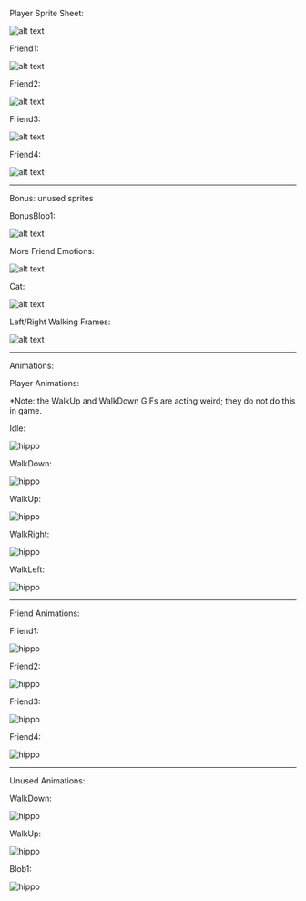 Player Sprite Sheet:

![alt text](https://media.discordapp.net/attachments/1345480857133121537/1345631393253822495/2025_03_01_13e_Kleki.png?ex=67c54064&is=67c3eee4&hm=5ac76494d5ae23e7a8212bf1a90f524c11c7ccdfa9b78a41bd495ba3b23ed831&=&format=webp&quality=lossless&width=571&height=561)


Friend1:

![alt text](https://media.discordapp.net/attachments/1345480857133121537/1345639239026606131/image.png?ex=67c547b3&is=67c3f633&hm=8baea49ba71edfc320d1c6f7e5d0c770b3dc2dc91876f455e4312422bff36838&=&format=webp&quality=lossless&width=1110&height=303)


Friend2:

![alt text](https://media.discordapp.net/attachments/1345480857133121537/1345640040201457775/image.png?ex=67c54872&is=67c3f6f2&hm=c2de5389169d4baae3191489609f7e66e22d04a6be4c1972dc4c14dd1ff047d7&=&format=webp&quality=lossless&width=1153&height=303)


Friend3:

![alt text](https://media.discordapp.net/attachments/1345480857133121537/1345640483740712982/image.png?ex=67c548dc&is=67c3f75c&hm=315929c7c785d26c19d0dfedf4645edf281db4a82aa43e036ac8d2a46673a94b&=&format=webp&quality=lossless&width=890&height=303)


Friend4:

![alt text](https://media.discordapp.net/attachments/1345480857133121537/1345641093709959188/image.png?ex=67c5496d&is=67c3f7ed&hm=2d1d95bd5b544122ced6a28dcdb636389e82e4d72eae2dfc3531cdb4e180d96f&=&format=webp&quality=lossless&width=1200&height=303)


------------------------------


Bonus: unused sprites


BonusBlob1:

![alt text](https://media.discordapp.net/attachments/1140401157966143662/1345678793926381683/2025_03_02_04m_Kleki.png?ex=67c56c89&is=67c41b09&hm=abe20319b34972054028f55fc8ab0113a2d7d04616b5fb275fdcdce6d4a32f5f&=&format=webp&quality=lossless&width=131&height=51)


More Friend Emotions:

![alt text](https://media.discordapp.net/attachments/1345480835536519188/1345548131735179435/image.png?ex=67c59b99&is=67c44a19&hm=998bc9969b8512c6d03aee68837922ce08d92271b0969b72ac18662806abcf39&=&format=webp&quality=lossless&width=1105&height=303)


Cat:

![alt text](https://media.discordapp.net/attachments/1140401157966143662/1345302322795778130/2025_03_01_032_Kleki_2.png?ex=67c55f6c&is=67c40dec&hm=b648db9d70093904f774d32bb146a1c580036d86b3138fb94df4cd3d232f156a&=&format=webp&quality=lossless&width=128&height=98)


Left/Right Walking Frames:

![alt text](https://media.discordapp.net/attachments/1345480835536519188/1345525764556329005/image.png?ex=67c586c4&is=67c43544&hm=178eaf6d2663283454adb58e085be333118905ffa77e68d9d1dd93f795ab0d98&=&format=webp&quality=lossless&width=479&height=303)


----------------------------------

Animations:


Player Animations:

*Note: the WalkUp and WalkDown GIFs are acting weird; they do not do this in game.

Idle:

![hippo](https://media.discordapp.net/attachments/1345480835536519188/1345804082048143411/ezgif.com-animated-gif-maker_14.gif?ex=67c5e138&is=67c48fb8&hm=2a3f8c930f4cf84dd3c4edb9ac802d7c7d44e10a68800a685dec0d8523105a05&=&width=75&height=123)


WalkDown:

![hippo](https://media.discordapp.net/attachments/1338718473978904649/1345805132981338213/ezgif.com-animated-gif-maker_15.gif?ex=67c5e233&is=67c490b3&hm=0533bac6f47ca45c734c65f98841bb69e98807102e83c522a057d434a9e3d08a&=&width=75&height=123)

WalkUp:

![hippo](https://media.discordapp.net/attachments/1345480835536519188/1345807886793572443/ezgif.com-animated-gif-maker_17.gif?ex=67c5e4c4&is=67c49344&hm=f7424a5647ded48788aebd13ae5daef6f34e0f8e0a7360302db7511905eca478&=&width=89&height=129)


WalkRight:

![hippo](https://media.discordapp.net/attachments/1345480835536519188/1345526395870384311/ezgif.com-animated-gif-maker_7.gif?ex=67c5875b&is=67c435db&hm=53eb132ca2f5811944cb692b400f1ed039d2eb39da150f85a0e09624dc976a7f&=&width=75&height=123)


WalkLeft:

![hippo](https://media.discordapp.net/attachments/1345480835536519188/1345525203823890514/ezgif.com-animated-gif-maker_6.gif?ex=67c5863f&is=67c434bf&hm=9acd69e0f805de3578dda801b31447b16f7f8dfe494958258cb9d5a33ff9739c&=&width=75&height=123)


---

Friend Animations:


Friend1:

![hippo](https://media.discordapp.net/attachments/1345480857133121537/1345601540530110606/ezgif.com-animated-gif-maker_12.gif?ex=67c5cd57&is=67c47bd7&hm=bfb4816198a7265e051ef3c87fa563404237d742e2c7847cbe74cff9c611c9d7&=&width=194&height=174)


Friend2:

![hippo](https://media.discordapp.net/attachments/1345480857133121537/1345549381964664886/ezgif.com-animated-gif-maker_9.gif?ex=67c59cc3&is=67c44b43&hm=a6cd9fc215f86a72ddec06927a15c51b80221406c6b3490608fe1dff6adbcac2&=&width=271&height=254)


Friend3:

![hippo](https://media.discordapp.net/attachments/1345480835536519188/1345572495083966484/ezgif.com-animated-gif-maker_11.gif?ex=67c5b24a&is=67c460ca&hm=f25ad82d1f3ce7a2ee7cda55ead0cf4fe2e1413964c330c3e27147f7149cdc54&=&width=289&height=273)


Friend4:

![hippo](https://media.discordapp.net/attachments/1345480857133121537/1345532116443594762/ezgif.com-animated-gif-maker_8.gif?ex=67c58caf&is=67c43b2f&hm=fdc918ed167c4bc91f999dd2b0e1fcb473e03e7d5775a1532218036d072bbef7&=&width=218&height=119)



-------------------------------------

Unused Animations:

WalkDown:

![hippo](https://media.discordapp.net/attachments/1345480835536519188/1345481133231440014/ezgif.com-animated-gif-maker_2.gif?ex=67c55d33&is=67c40bb3&hm=a5e14ce802ac4dd569cd6d63b183527b464028ccf7457e165cbd633d63481169&=&width=75&height=123)


WalkUp:

![hippo](https://media.discordapp.net/attachments/1345480835536519188/1345481133558599820/ezgif.com-animated-gif-maker_3.gif?ex=67c55d34&is=67c40bb4&hm=fbaa0a260e878df16d75ab7c87faa31e73d8a3f51acb36391c6d96df7bcae4ea&=&width=75&height=123)


Blob1:

![hippo](https://media.discordapp.net/attachments/1345480835536519188/1345679444446154863/ezgif.com-animated-gif-maker_13.gif?ex=67c56d25&is=67c41ba5&hm=bac863b0ffd6cc395f0ef22f68aa56df9f43aff514a890fa23bc6c051c358e6e&=&width=66&height=51)


